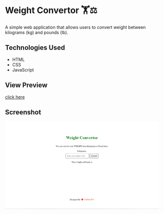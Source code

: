 # Weight Convertor 🏋️⚖️
A simple web application that allows users to convert weight between kilograms (kg) and pounds (lb).

## Technologies Used

- HTML
- CSS
- JavaScript

## View Preview
[click here](https://vishalgiri8767.github.io/Weight-Convertor/)

## Screenshot
![Alt text](image.png)

